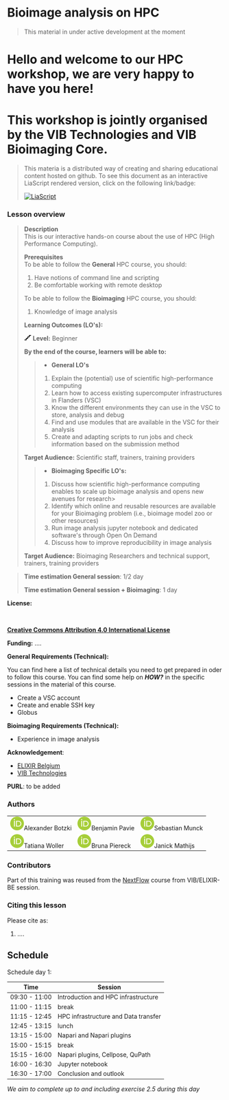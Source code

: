<!--

author:   Tatiana Woller, Bruna Piereck, Alexander Botzki
email:    training@vib.de
version:  1.0.0
language: en
narrator: UK English Female

icon:     https://vib.be/sites/vib.sites.vib.be/files/logo_VIB_noTagline.svg

comment:  This document shall provide an entire compendium and course on the
          development of Open-courSes with [LiaScript](https://LiaScript.github.io).
          As the language and the systems grows, also this document will be updated.
          Feel free to fork or copy it, translations are very welcome...

script:   https://cdn.jsdelivr.net/chartist.js/latest/chartist.min.js
          https://felixhao28.github.io/JSCPP/dist/JSCPP.es5.min.js

link:     https://cdn.jsdelivr.net/chartist.js/latest/chartist.min.css
link:     https://cdnjs.cloudflare.com/ajax/libs/animate.css/4.1.1/animate.min.css
link:     https://raw.githubusercontent.com/vibbits/material-liascript/master/img/org.css
link:     https://cdnjs.cloudflare.com/ajax/libs/font-awesome/5.11.2/css/all.min.css
link:     https://fonts.googleapis.com/css2?family=Saira+Condensed:wght@300&display=swap
link:     https://fonts.googleapis.com/css2?family=Open+Sans&display=swap
link:     https://raw.githubusercontent.com/vibbits/material-liascript/master/vib-styles.css

@orcid: [@0](@1)<!--class="orcid-logo-for-author-list"-->

# Bioimage analysis on HPC

> This material in under active development at the moment

**Hello and welcome to our HPC workshop, we are very happy to have you here!** 
================================================================================
**This workshop is jointly organised by the VIB Technologies and VIB Bioimaging Core.**
========================================================================================

> This materia is a distributed way of creating and sharing educational content hosted on github.
> To see this document as an interactive LiaScript rendered version, click on the
> following link/badge:
>
> [![LiaScript](https://raw.githubusercontent.com/LiaScript/LiaScript/master/badges/course.svg)](https://liascript.github.io/course/?https://raw.githubusercontent.com/tatianawoller/Training_prep_290524/main/overview.md?token=GHSAT0AAAAAACM5JJ7CACQBVWAOQOVXRGNWZOCHBHA#1)

<section>

### Lesson overview

> <i class="fa fa-bookmark"></i> **Description**  
> This is our interactive hands-on course about the use of HPC (High Performance Computing).
> 
> <i class="fa fa-arrow-left"></i> **Prerequisites**  
> To be able to follow the **General** HPC course, you should:
> 
> 1. Have notions of command line and scripting
> 2. Be comfortable working with remote desktop
>
> To be able to follow the **Bioimaging** HPC course, you should:
>
> 1. Knowledge of image analysis 
>
> <i class="fa fa-arrow-right"></i> **Learning Outcomes (LO's):**  
> 
> <svg xmlns="http://www.w3.org/2000/svg" height="14" width="16" viewBox="0 0 576 512"><!--!Font Awesome Free 6.5.1 by @fontawesome - https://fontawesome.com License - https://fontawesome.com/license/free Copyright 2023 Fonticons, Inc.--><path d="M384 64c0-17.7 14.3-32 32-32H544c17.7 0 32 14.3 32 32s-14.3 32-32 32H448v96c0 17.7-14.3 32-32 32H320v96c0 17.7-14.3 32-32 32H192v96c0 17.7-14.3 32-32 32H32c-17.7 0-32-14.3-32-32s14.3-32 32-32h96V320c0-17.7 14.3-32 32-32h96V192c0-17.7 14.3-32 32-32h96V64z"/></svg> **Level:** Beginner   
> 
> **By the end of the course, learners will be able to:**
>
>> - **General LO's**
>> 
>> 1. Explain the (potential) use of scientific high-performance computing
>> 2. Learn how to access existing supercomputer infrastructures in Flanders (VSC)
>> 2. Know the different environments they can use in the VSC to store, analysis and debug
>> 3. Find and use modules that are available in the VSC for their analysis
>> 4. Create and adapting scripts to run jobs and check information based on the submission method
>
>**Target Audience:** Scientific staff, trainers, training providers
>
>> - **Bioimaging Specific LO's:**  
>>
>> 1. Discuss how scientific high-performance computing enables to scale up bioimage analysis and opens new avenues for research>
>> 1. Identify which online and reusable resources are available for your Bioimaging problem (i.e., bioimage model zoo or other resources)
>> 2. Run image analysis jupyter notebook and dedicated software's through Open On Demand
>> 3. Discuss how to improve reproducibility in image analysis
>
>**Target Audience:** Bioimaging Researchers and technical support, trainers, training providers

> <i class="fa fa-hourglass"></i> **Time estimation General session**: 1/2 day 
>
> <i class="fa fa-hourglass"></i> **Time estimation General session + Bioimaging**: 1 day 

<i class="fa fa-lock"></i> **License:** 

<img src="https://raw.githubusercontent.com/vibbits/rdm-course-2022/main/images/logos/CC-by.png" title="" alt="" width="143">

[**Creative Commons Attribution 4.0 International  License**](https://creativecommons.org/licenses/by/4.0/)

<i class="fa fa-money-bill"></i> **Funding:**  ....

<i class="fa fa-asterisk"></i> **General Requirements (Technical):** 

You can find here a list of technical details you need to get prepared in oder to follow this course. You can find some help on ***HOW?*** in the specific sessions in the material of this course. 

 - Create a VSC account 
 - Create and enable SSH key
 - Globus

<i class="fa fa-asterisk"></i> **Bioimaging Requirements (Technical):** 

 - Experience in image analysis

<i class="fa fa-life-ring"></i> **Acknowledgement**: 

 * [ELIXIR Belgium](https://www.elixir-belgium.org/)
 * [VIB Technologies](https://www.vib.be/)

<i class="fa fa-anchor"></i> **PURL**: to be added 

### Authors

| | | |
|---|---|---| 
| [![ORCID](https://raw.githubusercontent.com/vibbits/rdm-introductory-course/main/images/logos/32px-ORCID_iD.svg.png)](https://orcid.org/0000-0001-6691-4233)Alexander Botzki | [![ORCID](https://raw.githubusercontent.com/vibbits/rdm-introductory-course/main/images/logos/32px-ORCID_iD.svg.png)](https://orcid.org/0000-0000-0000-0000)Benjamin Pavie | [![ORCID](https://raw.githubusercontent.com/vibbits/rdm-introductory-course/main/images/logos/32px-ORCID_iD.svg.png)](https://orcid.org/0000-0000-0000-0000)Sebastian Munck |
| [![ORCID](https://raw.githubusercontent.com/vibbits/rdm-introductory-course/main/images/logos/32px-ORCID_iD.svg.png)](https://orcid.org/0000-0000-0000-0000)Tatiana Woller | [![ORCID](https://raw.githubusercontent.com/vibbits/rdm-introductory-course/main/images/logos/32px-ORCID_iD.svg.png)](https://orcid.org/0000-0001-5958-0669)Bruna Piereck | [![ORCID](https://raw.githubusercontent.com/vibbits/rdm-introductory-course/main/images/logos/32px-ORCID_iD.svg.png)](https://orcid.org/0000-0000-0000-0000)Janick Mathijs |

### Contributors

Part of this training was reused from the [NextFlow](https://github.com/vibbits/nextflow-workshop) course from VIB/ELIXIR-BE session.

### Citing this lesson

Please cite as:

  1. ....

## Schedule

Schedule day 1:

| Time | Session |
|  --- |   ---   |
| 09:30 - 11:00 | Introduction  and HPC infrastructure |
| 11:00 - 11:15 | break   |
| 11:15 - 12:45 | HPC infrastructure and Data transfer |
| 12:45 - 13:15 | lunch   |
| 13:15 - 15:00 | Napari and Napari plugins |
| 15:00 - 15:15 | break   |
| 15:15 - 16:00 | Napari plugins, Cellpose, QuPath |
| 16:00 - 16:30 | Jupyter notebook |
| 16:30 - 17:00 | Conclusion and outlook|
_We aim to complete up to and including exercise 2.5 during this day_

</section>
